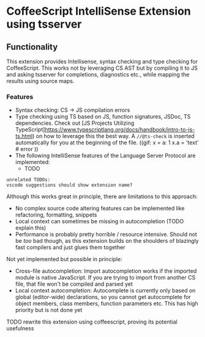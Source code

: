 # CoffeeScript IntelliSense Extension using tsserver

## Functionality

This extension provides Intellisense, syntax checking and type checking for CoffeeScript. This works not by leveraging CS AST but by compiling it to JS and asking tsserver for completions, diagnostics etc., while mapping the results using source maps.

### Features

- Syntax checking: CS -> JS compilation errors
- Type checking using TS based on JS, function signatures, JSDoc, TS dependencies. Check out [JS Projects Utilizing TypeScript]https://www.typescriptlang.org/docs/handbook/intro-to-js-ts.html) on how to leverage this the best way. A `//@ts-check` is inserted automatically for you at the beginning of the file.
	((gif:
		x = a: 1
		x.a = 'text' # error
	))
- The following IntelliSense features of the Language Server Protocol are implemented:
	- TODO

```
unrelated TODOs:
vscode suggestions should show extension name?
```

Although this works great in principle, there are limitations to this approach:
- No complex source code altering features can be implemented like refactoring, formatting, snippets
- Local context can sometimes be missing in autocompletion (TODO explain this)
- Performance is probably pretty horrible / resource intensive. Should not be *too* bad though, as this extension builds on the shoulders of blazingly fast compilers and just glues them together

Not yet implemented but possible in principle:
- Cross-file autocompletion: Import autocompletion works if the imported module is native JavaScript. If you are trying to import from another CS file, that file won't be compiled and parsed yet
- Local context autocompletion: Autocomplete is currently only based on global (editor-wide) declarations, so you cannot get autocomplete for object members, class members, function parameters etc. This has high priority but is not done yet

TODO rewrite this extension using coffeescript, proving its potential usefulness